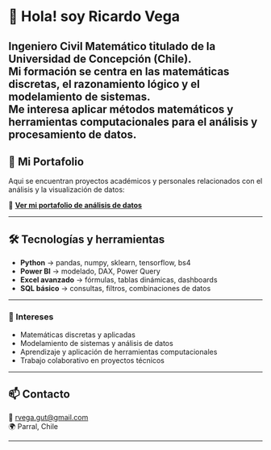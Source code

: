# 👋 Hola! soy Ricardo Vega

Ingeniero Civil Matemático titulado de la Universidad de Concepción (Chile).  
Mi formación se centra en las **matemáticas discretas**, el razonamiento lógico y el modelamiento de sistemas.  
Me interesa aplicar métodos matemáticos y herramientas computacionales para el **análisis y procesamiento de datos**.
---

## 📂 Mi Portafolio
Aqui se encuentran proyectos académicos y personales relacionados con el análisis y la visualización de datos:

🔗 [**Ver mi portafolio de análisis de datos**](https://github.com/portafolio-ricardo-vega)

---

## 🛠️ Tecnologías y herramientas
- **Python** → pandas, numpy, sklearn, tensorflow, bs4  
- **Power BI** → modelado, DAX, Power Query  
- **Excel avanzado** → fórmulas, tablas dinámicas, dashboards  
- **SQL básico** → consultas, filtros, combinaciones de datos  

---

### 🌱 Intereses
- Matemáticas discretas y aplicadas  
- Modelamiento de sistemas y análisis de datos  
- Aprendizaje y aplicación de herramientas computacionales  
- Trabajo colaborativo en proyectos técnicos

---

## 📫 Contacto
📧 rvega.gut@gmail.com  
🌍 Parral, Chile  
<!--💼 [LinkedIn](https://www.linkedin.com/) *(agrega tu perfil si lo tienes)* --> 

---
